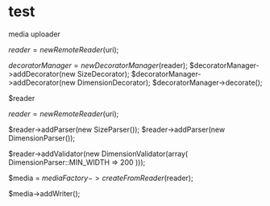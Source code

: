 # test
media uploader

$reader = new RemoteReader($uri);

$decoratorManager = new DecoratorManager($reader);
$decoratorManager->addDecorator(new SizeDecorator);
$decoratorManager->addDecorator(new DimensionDecorator);
$decoratorManager->decorate();

$reader








$reader = new RemoteReader($uri);

$reader->addParser(new SizeParser());
$reader->addParser(new DimensionParser());

$reader->addValidator(new DimensionValidator(array(
    DimensionParser::MIN_WIDTH => 200 
)));

$media = $mediaFactory->createFromReader($reader);

$media->addWriter();
